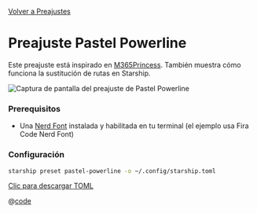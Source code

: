 [Volver a Preajustes](./README.md#pastel-powerline)

# Preajuste Pastel Powerline

Este preajuste está inspirado en [M365Princess](https://github.com/JanDeDobbeleer/oh-my-posh/blob/main/themes/M365Princess.omp.json). También muestra cómo funciona la sustitución de rutas en Starship.

![Captura de pantalla del preajuste de Pastel Powerline](/presets/img/pastel-powerline.png)

### Prerequisitos

- Una [Nerd Font](https://www.nerdfonts.com/) instalada y habilitada en tu terminal (el ejemplo usa Fira Code Nerd Font)

### Configuración

```sh
starship preset pastel-powerline -o ~/.config/starship.toml
```

[Clic para descargar TOML](/presets/toml/pastel-powerline.toml)

@[code](../../.vuepress/public/presets/toml/pastel-powerline.toml)
